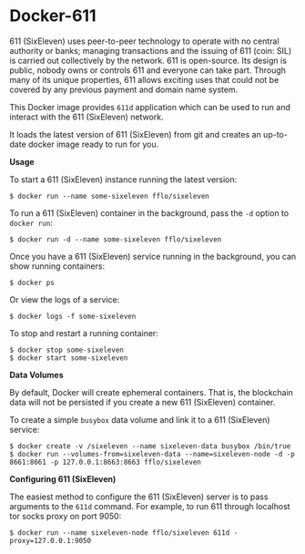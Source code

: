# Docker-611

611 (SixEleven) uses peer-to-peer technology to operate with no central authority or banks; managing transactions and the issuing of 611 (coin: SIL) is carried out collectively by the network. 611 is open-source. Its design is public, nobody owns or controls 611 and everyone can take part. Through many of its unique properties, 611 allows exciting uses that could not be covered by any previous payment and domain name system.

This Docker image provides `611d` application which can be used to run and interact with the 611 (SixEleven) network.

It loads the latest version of 611 (SixEleven) from git and creates an up-to-date docker image ready to run for you.


**Usage**

To start a 611 (SixEleven) instance running the latest version:

```
$ docker run --name some-sixeleven fflo/sixeleven
```

To run a 611 (SixEleven) container in the background, pass the `-d` option to `docker run`:

```
$ docker run -d --name some-sixeleven fflo/sixeleven
```

Once you have a 611 (SixEleven) service running in the background, you can show running containers:

```
$ docker ps
```

Or view the logs of a service:

```
$ docker logs -f some-sixeleven
```

To stop and restart a running container:

```
$ docker stop some-sixeleven
$ docker start some-sixeleven
```

**Data Volumes**

By default, Docker will create ephemeral containers. That is, the blockchain data will not be persisted if you create a new 611 (SixEleven) container.

To create a simple `busybox` data volume and link it to a 611 (SixEleven) service:

```
$ docker create -v /sixeleven --name sixeleven-data busybox /bin/true
$ docker run --volumes-from=sixeleven-data --name=sixeleven-node -d -p 8661:8661 -p 127.0.0.1:8663:8663 fflo/sixeleven
```

**Configuring 611 (SixEleven)**

The easiest method to configure the 611 (SixEleven) server is to pass arguments to the `611d` command. For example, to run 611 through localhost tor socks proxy on port 9050:

```
$ docker run --name sixeleven-node fflo/sixeleven 611d -proxy=127.0.0.1:9050
```
